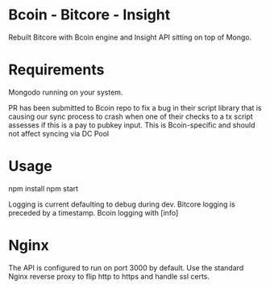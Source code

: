 # Bcoin - Bitcore - Insight
Rebuilt Bitcore with Bcoin engine and Insight API sitting on top of Mongo.

# Requirements
Mongodo running on your system.

PR has been submitted to Bcoin repo to fix a bug in their script library that is causing our sync process to crash when one of their checks to a tx script assesses if this is a pay to pubkey input. This is Bcoin-specific and should not affect syncing via DC Pool

# Usage
npm install
npm start

Logging is current defaulting to debug during dev. Bitcore logging is preceded by a timestamp. Bcoin logging with [info]

# Nginx

The API is configured to run on port 3000 by default. Use the standard Nginx reverse proxy to flip http to https and handle ssl certs.
